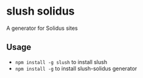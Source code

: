 # slush solidus

A generator for Solidus sites

## Usage

* `npm install -g slush` to install slush
* `npm install -g` to install slush-solidus generator
